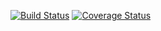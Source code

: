 [![Build Status](https://travis-ci.org/rgarbin/bruno-calculator.svg?branch=master)](https://travis-ci.org/rgarbin/bruno-calculator)
[![Coverage Status](https://coveralls.io/repos/github/rgarbin/bruno-calculator/badge.svg?branch=master)](https://coveralls.io/github/rgarbin/bruno-calculator?branch=master)
